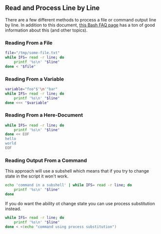 ## Read and Process Line by Line

There are a few different methods to process a file or command output line by line. In addition to this document, [this Bash FAQ page](https://mywiki.wooledge.org/BashFAQ/001) has a ton of good information about this (and other topics).

### Reading From a File

```bash
file="/tmp/some-file.txt"
while IFS= read -r line; do
    printf '%s\n' "$line"
done < "$file"
```

### Reading From a Variable

```bash
variable="foo"$'\n'"bar"
while IFS= read -r line; do
    printf '%s\n' "$line"
done <<< "$variable"
```

### Reading From a Here-Document

```bash
while IFS= read -r line; do
    printf '%s\n' "$line"
done << EOF
hello
world
EOF
```

### Reading Output From a Command

This approach will use a subshell which means that if you try to change state in the script it won't
work.

```bash
echo 'command in a subshell' | while IFS= read -r line; do
    printf '%s\n' "$line"
done
```

If you do want the ability ot change state you can use process substitution instead.

```bash
while IFS= read -r line; do
    printf '%s\n' "$line"
done < <(echo "command using process substitution")
```
